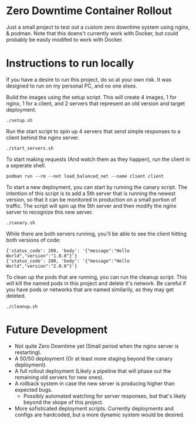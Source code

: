 # Zero Downtime Container Rollout #
Just a small project to test out a custom zero downtime system using nginx, & podman. Note that this doens't currently work with Docker, but could probably be easily modifed to work with Docker. 

# Instructions to run locally #
If you have a desire to run this project, do so at your own risk. It was designed to run on my personal PC, and no one elses. 

Build the images using the setup script. This will create 4 images, 1 for nginx, 1 for a client, and 2 servers that represent an old version and target deployment.

`./setup.sh`

Run the start script to spin up 4 servers that send simple responses to a client behind the nginx server.

`./start_servers.sh`

To start making requests (And watch them as they happen), run the client in a seperate shell.

`podman run --rm --net load_balanced_net --name client client`

To start a new deployment, you can start by running the canary script. The intention of this script is to add a 5th server that is running the newest version, so that it can be monitored in production on a small portion of traffic. The script will spin up the 5th server and then modify the nginx server to recognize this new server.

`./canary.sh`

While there are both servers running, you'll be able to see the client hitting both versions of code:
```
{'status_code': 200, 'body': '{"message":"Hello World","version":"1.0.0"}'}
{'status_code': 200, 'body': '{"message":"Hello World","version":"2.0.0"}'}
```

To clean up the pods that are running, you can run the cleanup script. This will kill the named pods in this project and delete it's network. Be careful if you have pods or networks that are named similarily, as they may get deleted.

`./cleanup.sh`

# Future Development #
- Not quite Zero Downtime yet (Small period when the nginx server is restarting).
- A 50/50 deployment (Or at least more staging beyond the canary deployment).
- A full rollout deployment (Likely a pipeline that will phase out the remaining old servers for new ones).
- A rollback system in case the new server is producing higher than expected bugs.
    - Possibly automated watching for server responses, but that's likely beyond the skope of this project.
- More sofisticated deployment scripts. Currently deployments and configs are hardcoded, but a more dynamic system would be desired.